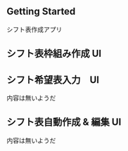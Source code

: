 ## Getting Started
シフト表作成アプリ

## シフト表枠組み作成 UI

## シフト希望表入力　UI
内容は無いようだ

## シフト表自動作成 & 編集 UI
内容は無いようだ
